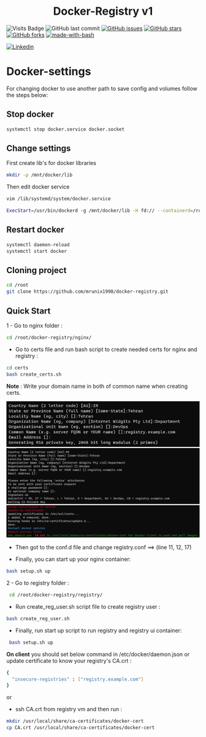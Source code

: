 <div align="center">
    <h1 align="center">Docker-Registry v1</h1>
</div>


![Visits Badge](https://badges.pufler.dev/visits/mrunix1998/docker-registry)
![GitHub last commit](https://img.shields.io/github/last-commit/mrunix1998/docker-registry)
[![GitHub issues](https://img.shields.io/github/issues/mrunix1998/docker-registry)](https://github.com/mrunix1998/docker-registry/issues)
[![GitHub stars](https://img.shields.io/github/stars/mrunix1998/docker-registry)](https://github.com/mrunix1998/docker-registry/stargazers)
[![GitHub forks](https://img.shields.io/github/forks/mrunix1998/docker-registry)](https://github.com/mrunix1998/docker-registry/network)
[![made-with-bash](https://img.shields.io/badge/Made%20with-Bash-1f425f.svg)](https://www.gnu.org/software/bash/)


<a href="https://www.linkedin.com/in/mrunix1998/" style="text-align:center">
  <img
    alt="Linkedin"
    src="https://img.shields.io/badge/linkedin-0077B5?logo=linkedin&logoColor=white&style=for-the-badge"
  />
</a>

# Docker-settings
For changing docker to use another path to save config and volumes follow the steps below:

## Stop docker

```bash
systemctl stop docker.service docker.socket
```

## Change settings

First create lib's for docker libraries

```bash
mkdir -p /mnt/docker/lib
```
Then edit docker service 

```bash
vim /lib/systemd/system/docker.service
```

```bash
ExecStart=/usr/bin/dockerd -g /mnt/docker/lib -H fd:// --containerd=/run/containerd/containerd.sock
```

## Restart docker

```bash
systemctl daemon-reload
systemctl start docker
```

## Cloning project

```bash
cd /root
git clone https://github.com/mrunix1998/docker-registry.git
```

## Quick Start

1 - Go to nginx folder :

```bash
cd /root/docker-registry/nginx/
```

- Go to certs file and run bash script to create needed certs for nginx and registry :

```bash
cd certs
bash create_certs.sh
```

**Note** : Write your domain name in both of common name when creating certs.

![](./images/1.png)
![](./images/2.png)
![](./images/3.png)


- Then got to the conf.d file and change registry.conf ==> (line 11, 12, 17)

- Finally, you can start up your nginx container:

```bash
bash setup.sh up
```

2 - Go to registry folder :

```bash
 cd /root/docker-registry/registry/
```

- Run create_reg_user.sh script file to create registry user :

```bash
bash create_reg_user.sh
```

- Finally, run start up script to run registry and registry ui container:

```bash
 bash setup.sh up
```

**On client** you should set below command in /etc/docker/daemon.json or update certificate to know your registry's CA.crt :

 
```bash
{
  "insecure-registries" : ["registry.example.com"]
}
```

or 

- ssh CA.crt from registry vm and then run :

```bash
mkdir /usr/local/share/ca-certificates/docker-cert
cp CA.crt /usr/local/share/ca-certificates/docker-cert
```